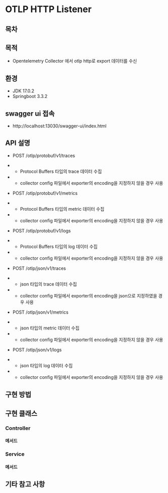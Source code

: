 # OTLP HTTP Listener

## 목차

## 목적
-  Opentelemetry Collector 에서 otlp http로 export 데이터를 수신  

## 환경
- JDK 17.0.2
- Springboot 3.3.2


## swagger ui 접속
- http://localhost:13030/swagger-ui/index.html

## API 설명

- POST /otlp/protobuf/v1/traces
- - Protocol Buffers 타입의 trace 데이터 수집
- - collector config 파일에서 exporter의 encoding을 지정하지 않을 경우 사용 


- POST /otlp/protobuf/v1/metrics
- - Protocol Buffers 타입의 metric 데이터 수집
- - collector config 파일에서 exporter의 encoding을 지정하지 않을 경우 사용


- POST /otlp/protobuf/v1/logs
- - Protocol Buffers 타입의 log 데이터 수집
- - collector config 파일에서 exporter의 encoding을 지정하지 않을 경우 사용


- POST /otlp/json/v1/traces
- - json 타입의 trace 데이터 수집
- - collector config 파일에서 exporter의 encoding을 json으로 지정하였을 경우 사용


- POST /otlp/json/v1/metrics
- - json 타입의 metric 데이터 수집
- - collector config 파일에서 exporter의 encoding을 지정하지 않을 경우 사용


- POST /otlp/json/v1/logs
- - json 타입의 log 데이터 수집
- - collector config 파일에서 exporter의 encoding을 지정하지 않을 경우 사용


## 구현 방법


## 구현 클래스

### Controller
#### 메서드

### Service
#### 메서드

## 기타 참고 사항

